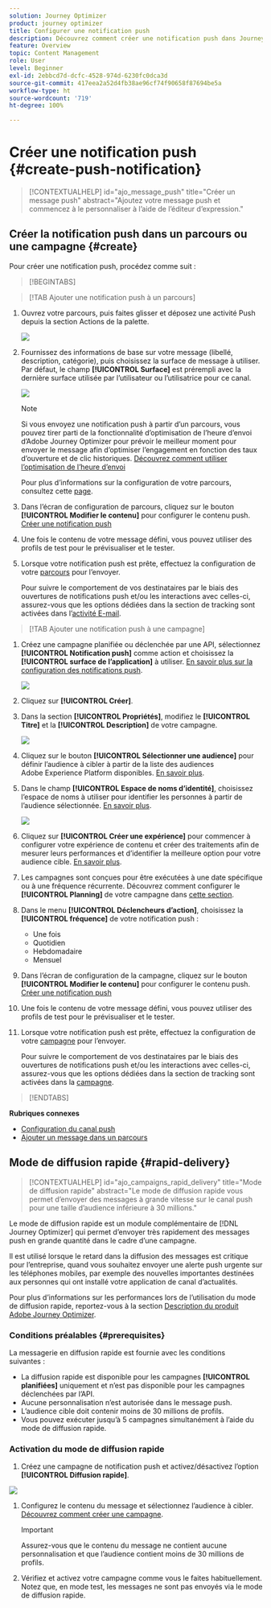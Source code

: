 ```yaml
---
solution: Journey Optimizer
product: journey optimizer
title: Configurer une notification push
description: Découvrez comment créer une notification push dans Journey Optimizer
feature: Overview
topic: Content Management
role: User
level: Beginner
exl-id: 2ebbcd7d-dcfc-4528-974d-6230fc0dca3d
source-git-commit: 417eea2a52d4fb38ae96cf74f90658f87694be5a
workflow-type: ht
source-wordcount: '719'
ht-degree: 100%

---
```


# Créer une notification push {#create-push-notification}

>[!CONTEXTUALHELP]
>id="ajo_message_push"
>title="Créer un message push"
>abstract="Ajoutez votre message push et commencez à le personnaliser à l’aide de l’éditeur d’expression."

## Créer la notification push dans un parcours ou une campagne {#create}

Pour créer une notification push, procédez comme suit :

>[!BEGINTABS]

>[!TAB Ajouter une notification push à un parcours]

1. Ouvrez votre parcours, puis faites glisser et déposez une activité Push depuis la section Actions de la palette.

   ![](assets/push_create_1.png)

1. Fournissez des informations de base sur votre message (libellé, description, catégorie), puis choisissez la surface de message à utiliser. Par défaut, le champ **[!UICONTROL Surface]** est prérempli avec la dernière surface utilisée par l’utilisateur ou l’utilisatrice pour ce canal.

   ![](assets/push_create_2.png)

   >[!NOTE]
   >
   >Si vous envoyez une notification push à partir d’un parcours, vous pouvez tirer parti de la fonctionnalité d’optimisation de l’heure d’envoi d’Adobe Journey Optimizer pour prévoir le meilleur moment pour envoyer le message afin d’optimiser l’engagement en fonction des taux d’ouverture et de clic historiques. [Découvrez comment utiliser l’optimisation de l’heure d’envoi](../building-journeys/journeys-message.md#send-time-optimization)

   Pour plus d’informations sur la configuration de votre parcours, consultez cette [page](../building-journeys/journey-gs.md).

1. Dans l’écran de configuration de parcours, cliquez sur le bouton **[!UICONTROL Modifier le contenu]** pour configurer le contenu push. [Créer une notification push](design-push.md)

1. Une fois le contenu de votre message défini, vous pouvez utiliser des profils de test pour le prévisualiser et le tester.

1. Lorsque votre notification push est prête, effectuez la configuration de votre [parcours](../building-journeys/journey-gs.md) pour l’envoyer.

   Pour suivre le comportement de vos destinataires par le biais des ouvertures de notifications push et/ou les interactions avec celles-ci, assurez-vous que les options dédiées dans la section de tracking sont activées dans l’[activité E-mail](../building-journeys/journeys-message.md).

>[!TAB Ajouter une notification push à une campagne]

1. Créez une campagne planifiée ou déclenchée par une API, sélectionnez **[!UICONTROL Notification push]** comme action et choisissez la **[!UICONTROL surface de l’application]** à utiliser. [En savoir plus sur la configuration des notifications push](push-configuration.md).

   ![](assets/push_create_3.png)

1. Cliquez sur **[!UICONTROL Créer]**.

1. Dans la section **[!UICONTROL Propriétés]**, modifiez le **[!UICONTROL Titre]** et la **[!UICONTROL Description]** de votre campagne.

   ![](assets/push_create_4.png)

1. Cliquez sur le bouton **[!UICONTROL Sélectionner une audience]** pour définir l’audience à cibler à partir de la liste des audiences Adobe Experience Platform disponibles. [En savoir plus](../audience/about-audiences.md).

1. Dans le champ **[!UICONTROL Espace de noms d’identité]**, choisissez l’espace de noms à utiliser pour identifier les personnes à partir de l’audience sélectionnée. [En savoir plus](../event/about-creating.md#select-the-namespace).

   ![](assets/push_create_5.png)

1. Cliquez sur **[!UICONTROL Créer une expérience]** pour commencer à configurer votre expérience de contenu et créer des traitements afin de mesurer leurs performances et d’identifier la meilleure option pour votre audience cible. [En savoir plus](../campaigns/content-experiment.md).

1. Les campagnes sont conçues pour être exécutées à une date spécifique ou à une fréquence récurrente. Découvrez comment configurer le **[!UICONTROL Planning]** de votre campagne dans [cette section](../campaigns/create-campaign.md#schedule).

1. Dans le menu **[!UICONTROL Déclencheurs d’action]**, choisissez la **[!UICONTROL fréquence]** de votre notification push :

   * Une fois
   * Quotidien
   * Hebdomadaire
   * Mensuel

1. Dans l’écran de configuration de la campagne, cliquez sur le bouton **[!UICONTROL Modifier le contenu]** pour configurer le contenu push. [Créer une notification push](design-push.md)

1. Une fois le contenu de votre message défini, vous pouvez utiliser des profils de test pour le prévisualiser et le tester.

1. Lorsque votre notification push est prête, effectuez la configuration de votre [campagne](../campaigns/create-campaign.md) pour l’envoyer.

   Pour suivre le comportement de vos destinataires par le biais des ouvertures de notifications push et/ou les interactions avec celles-ci, assurez-vous que les options dédiées dans la section de tracking sont activées dans la [campagne](../campaigns/create-campaign.md).

>[!ENDTABS]

**Rubriques connexes**

* [Configuration du canal push](push-gs.md)
* [Ajouter un message dans un parcours](../building-journeys/journeys-message.md)

## Mode de diffusion rapide {#rapid-delivery}

>[!CONTEXTUALHELP]
>id="ajo_campaigns_rapid_delivery"
>title="Mode de diffusion rapide"
>abstract="Le mode de diffusion rapide vous permet d’envoyer des messages à grande vitesse sur le canal push pour une taille d’audience inférieure à 30 millions."

Le mode de diffusion rapide est un module complémentaire de [!DNL Journey Optimizer] qui permet d’envoyer très rapidement des messages push en grande quantité dans le cadre d’une campagne.

Il est utilisé lorsque le retard dans la diffusion des messages est critique pour l’entreprise, quand vous souhaitez envoyer une alerte push urgente sur les téléphones mobiles, par exemple des nouvelles importantes destinées aux personnes qui ont installé votre application de canal d’actualités.

Pour plus d’informations sur les performances lors de l’utilisation du mode de diffusion rapide, reportez-vous à la section [Description du produit Adobe Journey Optimizer](https://helpx.adobe.com/fr/legal/product-descriptions/adobe-journey-optimizer.html).

### Conditions préalables {#prerequisites}

La messagerie en diffusion rapide est fournie avec les conditions suivantes :

* La diffusion rapide est disponible pour les campagnes **[!UICONTROL planifiées]** uniquement et n’est pas disponible pour les campagnes déclenchées par l’API.
* Aucune personnalisation n’est autorisée dans le message push.
* L’audience cible doit contenir moins de 30 millions de profils.
* Vous pouvez exécuter jusqu’à 5 campagnes simultanément à l’aide du mode de diffusion rapide.

### Activation du mode de diffusion rapide

1. Créez une campagne de notification push et activez/désactivez l’option **[!UICONTROL Diffusion rapide]**.

![](assets/create-campaign-burst.png)

1. Configurez le contenu du message et sélectionnez l’audience à cibler. [Découvrez comment créer une campagne](#create).

   >[!IMPORTANT]
   >
   >Assurez-vous que le contenu du message ne contient aucune personnalisation et que l’audience contient moins de 30 millions de profils.

1. Vérifiez et activez votre campagne comme vous le faites habituellement. Notez que, en mode test, les messages ne sont pas envoyés via le mode de diffusion rapide.